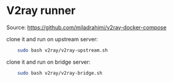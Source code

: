 # V2ray runner

Source: <https://github.com/miladrahimi/v2ray-docker-compose>

clone it and run on upstream server:

```bash
    sudo bash v2ray/v2ray-upstream.sh
```

clone it and run on bridge server:

```bash
    sudo bash v2ray/v2ray-bridge.sh
```

